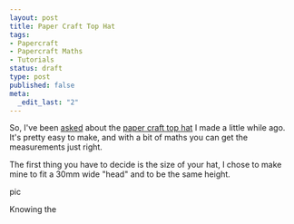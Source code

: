 ```yaml
--- 
layout: post
title: Paper Craft Top Hat
tags: 
- Papercraft
- Papercraft Maths
- Tutorials
status: draft
type: post
published: false
meta: 
  _edit_last: "2"
---
```

So, I've been <a href="http://www.craig-russell.co.uk/top-hat-umbrella-hat-stand/#comment-141071799">asked</a> about the <a href="http://www.craig-russell.co.uk/top-hat-umbrella-hat-stand">paper craft top hat</a> I made a little while ago. It's pretty easy to make, and with a bit of maths you can get the measurements just right.

The first thing you have to decide is the size of your hat, I chose to make mine to fit a 30mm wide "head" and to be the same height.

pic

Knowing the
